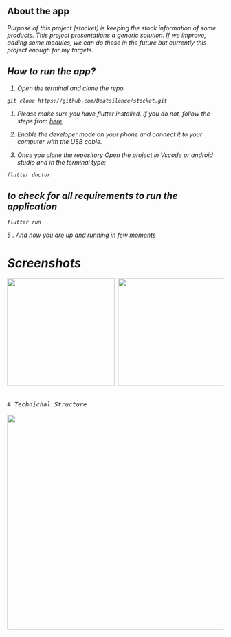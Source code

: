 ## About the app

<i>
Purpose of this project (stocket) is keeping the stock information of some products. This project presentations a generic solution. If we improve, adding some modules, we can do these in the future but currently this project enough for my targets. 

## How to run the app?

1. Open the terminal and clone the repo.

```
git clone https://github.com/Deatsilence/stocket.git
```

1. Please make sure you have flutter installed. If you do not, follow the steps from <a href="https://flutter.dev/docs/get-started/install" target="_blank">here</a>.

2. Enable the developer mode on your phone and connect it to your computer with the USB cable.

3. Once you clone the repository Open the project in Vscode or android studio and in the terminal type:

```
flutter doctor
```

## to check for all requirements to run the application

```
flutter run
```

5 . And now you are up and running in few moments

# Screenshots

<pre>
<img src="https://github.com/Deatsilence/stocket/assets/78795973/a3edd64c-955b-4236-bd6f-7c42facb6c78" width="250"> <img src="https://github.com/Deatsilence/stocket/assets/78795973/3bad3492-c241-497e-ac69-e14cb8bbfff5" width="250"> <img src="https://github.com/Deatsilence/stocket/assets/78795973/33e0c941-bcfe-40a8-855e-1ed70546720f" width="250"> <img src="https://github.com/Deatsilence/stocket/assets/78795973/d43cffee-351c-4c98-b6a9-da1b219b44d0" width="250"> <img src="https://github.com/Deatsilence/stocket/assets/78795973/19735c0d-6e3c-4464-aec6-049209bf944b" width="250"> <img src="https://github.com/Deatsilence/stocket/assets/78795973/75d7f758-ffbe-46b2-9a2a-5a118a50eb81" width="250"> <img src="https://github.com/Deatsilence/stocket/assets/78795973/77c09be8-64a7-4afa-9ba0-b0eba329a200" width="250"> <img src="https://github.com/Deatsilence/stocket/assets/78795973/823ca744-12a5-4f14-af80-a74e7d102d8c" width="250"> <img src="https://github.com/Deatsilence/stocket/assets/78795973/f8bbf6ba-ff5d-4b32-b575-a76ac3759461" width="250"> <img src="https://github.com/Deatsilence/stocket/assets/78795973/4a4e34bb-acfe-4713-aeb6-10ac1e3070a9" width="250"> <img src="https://github.com/Deatsilence/stocket/assets/78795973/7e2070ef-d9ca-4920-b1da-d3bc61f0e98d" width="250"> <img src="https://github.com/Deatsilence/stocket/assets/78795973/9105b1df-34c9-4af4-9b31-991eeb2582c8" width="250"> <img src="https://github.com/Deatsilence/stocket/assets/78795973/2956dc4d-1176-4fe4-a19b-a34a7f14b6df" width="250">


# Technichal Structure

<img src="https://github.com/Deatsilence/stocket/assets/78795973/aa2aba4e-feac-4e3c-af4e-01453e0f2761" height="500" width="800">


